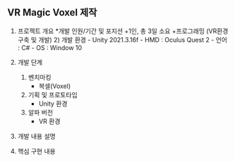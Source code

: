 VR Magic Voxel 제작
----

1. 프로젝트 개요
	*개발 인원/기간 및 포지션
		+1인, 총 3일 소요
		+프로그래밍 (VR환경 구축 및 개발)
		2) 개발 환경
			- Unity 2021.3.16f
			- HMD : Oculus Quest 2
			- 언어 : C#
			- OS : Window 10
			
2. 개발 단계
	1) 벤치마킹
		- 복셀(Voxel)
	2) 기획 및 프로토타입
		- Unity 환경
	3) 알파 버전
		- VR 환경

3. 개발 내용 설명 
	
4. 핵심 구현 내용
	
  
